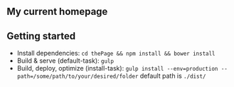 ## My current homepage

## Getting started
- Install dependencies: `cd thePage && npm install && bower install`
- Build & serve (default-task): `gulp`
- Build, deploy, optimize (install-task): `gulp install --env=production --path=/some/path/to/your/desired/folder` default path is `./dist/`
